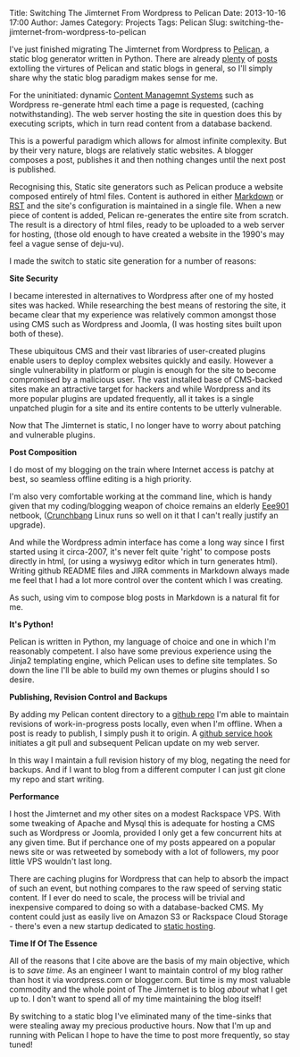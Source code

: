 Title: Switching The Jimternet From Wordpress to Pelican
Date: 2013-10-16 17:00
Author: James
Category: Projects
Tags: Pelican
Slug: switching-the-jimternet-from-wordpress-to-pelican

I've just finished migrating The Jimternet from Wordpress to [Pelican][Pelican], a static blog generator written in Python. There are already [plenty][pelican_post_1] of [posts][pelican_post_2] extolling the virtures of Pelican and static blogs in general, so I'll simply share why the static blog paradigm makes sense for me.

For the uninitiated: dynamic [Content Managemnt Systems][cms] such as Wordpress re-generate html each time a page is requested, (caching notwithstanding). The web server hosting the site in question does this by executing scripts, which in turn read content from a database backend.

This is a powerful paradigm which allows for almost infinite complexity. But by their very nature, blogs are relatively static websites. A blogger composes a post, publishes it and then nothing changes until the next post is published.

Recognising this, Static site generators such as Pelican produce a website composed entirely of html files. Content is authored in either [Markdown][Markdown] or [RST][RST] and the site's configuration is maintained in a single file. When a new piece of content is added, Pelican re-generates the entire site from scratch. The result is a directory of html files, ready to be uploaded to a web server for hosting, (those old enough to have created a website in the 1990's may feel a vague
sense of deju-vu).

I made the switch to static site generation for a number of reasons:

**Site Security**

I became interested in alternatives to Wordpress after one of my hosted sites was hacked. While researching the best means of restoring the site, it became clear that my experience was relatively common amongst those using CMS such as Wordpress and Joomla, (I was hosting sites built upon both of these).

These ubiquitous CMS and their vast libraries of user-created plugins enable users to deploy complex websites quickly and easily. However a single vulnerability in platform or plugin is enough for the site to become compromised by a malicious user.
The vast installed base of CMS-backed sites make an attractive target for hackers and while Wordpress and its more popular plugins are updated frequently, all it takes is a single unpatched plugin for a site and its entire contents to be utterly vulnerable.

Now that The Jimternet is static, I no longer have to worry about patching and vulnerable plugins.

**Post Composition**

I do most of my blogging on the train where Internet access is patchy at best, so seamless offline editing is a high priority.

I'm also very comfortable working at the command line, which is handy given that my coding/blogging weapon of choice remains an elderly [Eee901][Eee901] netbook, ([Crunchbang][Crunchbang] Linux runs so well on it that I can't really justify an upgrade). 

And while the Wordpress admin interface has come a long way since I first started using it circa-2007, it's never felt quite 'right' to compose posts directly in html, (or using a wysiwyg editor which in turn generates html). Writing github README files and JIRA comments in Markdown always made me feel that I had a lot more control over the content which I was creating.  

As such, using vim to compose blog posts in Markdown is a natural fit for me.

**It's Python!**

Pelican is written in Python, my language of choice and one in which I'm reasonably competent. I also have some previous experience using the Jinja2 templating engine, which Pelican uses to define site templates. So down the line I'll be able to build my own themes or plugins should I so desire.

**Publishing, Revision Control and Backups**

By adding my Pelican content directory to a [github repo] I'm able to maintain revisions of work-in-progress posts locally, even when I'm offline. When a post is ready to publish, I simply push it to origin. A [github service hook] initiates a git pull and subsequent Pelican update on my web server.

In this way I maintain a full revision history of my blog, negating the need for backups. And if I want to blog from a different computer I can just git clone my repo and start writing.

**Performance**

I host the Jimternet and my other sites on a modest Rackspace VPS. With some tweaking of Apache and Mysql this is adequate for hosting a CMS such as Wordpress or Joomla, provided I only get a few concurrent hits at any given time. But if perchance one of my posts appeared on a popular news site or was retweeted by somebody with a lot of followers, my poor little VPS wouldn't last long.

There are caching plugins for Wordpress that can help to absorb the impact of such an event, but nothing compares to the raw speed of serving static content. If I ever do need to scale, the process will be trivial and inexpensive compared to doing so with a database-backed CMS. My content could just as easily live on Amazon S3 or Rackspace Cloud Storage - there's even a new startup dedicated to [static hosting].

**Time If Of The Essence**

All of the reasons that I cite above are the basis of my main objective, which is to *save time*. As an engineer I want to maintain control of my blog rather than host it via wordpress.com or blogger.com. But time is my most valuable commodity and the whole point of The Jimternet is to blog *about* what I get up to. I don't want to spend all of my time maintaining the blog itself!

By switching to a static blog I've eliminated many of the time-sinks that were stealing away my precious productive hours. Now that I'm up and running with Pelican I hope to have the time to post more frequently, so stay tuned!

[Pelican]: http://docs.getpelican.com
[pelican_post_1]: http://jamesmurty.com/2013/05/23/migrate-wordpress-blog-to-static-site/
[pelican_post_2]: http://nicdumz.fr/blog/2010/12/why-blogofile/
[cms]: http://en.wikipedia.org/wiki/Content_management_system
[Markdown]: http://en.wikipedia.org/wiki/Markdown
[RST]: http://docutils.sourceforge.net/rst.html
[Eee901]: http://www.asus.com/Eee_Family/Eee_PC_901/
[Crunchbang]: http://crunchbang.org/
[github repo]: https://github.com/amorphic/jimternet
[github service hook]: https://help.github.com/articles/post-receive-hooks
[static hosting]: https://getforge.com/
